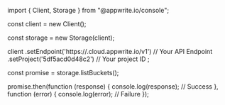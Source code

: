 import { Client, Storage } from "@appwrite.io/console";

const client = new Client();

const storage = new Storage(client);

client
    .setEndpoint('https://<REGION>.cloud.appwrite.io/v1') // Your API Endpoint
    .setProject('5df5acd0d48c2') // Your project ID
;

const promise = storage.listBuckets();

promise.then(function (response) {
    console.log(response); // Success
}, function (error) {
    console.log(error); // Failure
});
